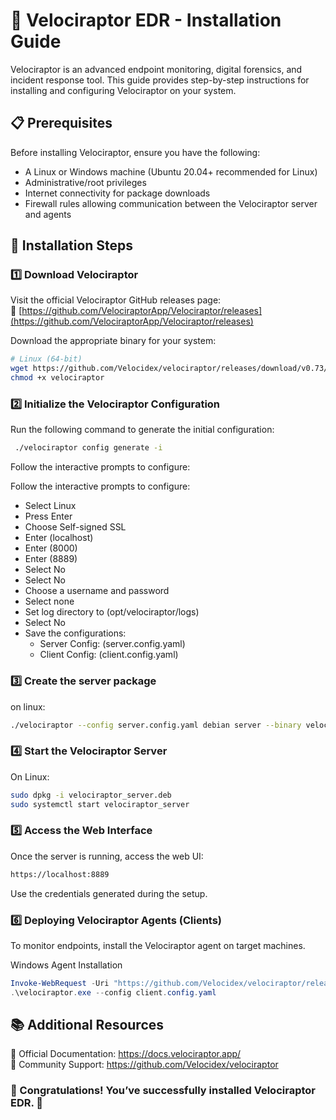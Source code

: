 # 🦖 Velociraptor EDR - Installation Guide  

Velociraptor is an advanced endpoint monitoring, digital forensics, and incident response tool. This guide provides step-by-step instructions for installing and configuring Velociraptor on your system.  

## 📋 Prerequisites  

Before installing Velociraptor, ensure you have the following:  

- A Linux or Windows machine (Ubuntu 20.04+ recommended for Linux)  
- Administrative/root privileges  
- Internet connectivity for package downloads  
- Firewall rules allowing communication between the Velociraptor server and agents  

## 🚀 Installation Steps  

### 1️⃣ **Download Velociraptor**  
Visit the official Velociraptor GitHub releases page:  
🔗 [https://github.com/VelociraptorApp/Velociraptor/releases](https://github.com/VelociraptorApp/Velociraptor/releases)  

Download the appropriate binary for your system:  

```bash
# Linux (64-bit)
wget https://github.com/Velocidex/velociraptor/releases/download/v0.73/velociraptor-v0.73.2-linux-amd64 -O velociraptor
chmod +x velociraptor
```

### 2️⃣ Initialize the Velociraptor Configuration
Run the following command to generate the initial configuration:
```bash
 ./velociraptor config generate -i
```

Follow the interactive prompts to configure:

Follow the interactive prompts to configure:

- Select Linux
- Press Enter
- Choose Self-signed SSL
- Enter (localhost)
- Enter (8000)
- Enter (8889)
- Select No
- Select No
- Choose a username and password
- Select none
- Set log directory to (opt/velociraptor/logs)
- Select No
- Save the configurations:
  - Server Config: (server.config.yaml)
  - Client Config: (client.config.yaml)

### 3️⃣ Create the server package
on linux:  
```bash
./velociraptor --config server.config.yaml debian server --binary velociraptor
```

### 4️⃣ Start the Velociraptor Server
On Linux: 
```bash
sudo dpkg -i velociraptor_server.deb
sudo systemctl start velociraptor_server
```

### 5️⃣ Access the Web Interface
Once the server is running, access the web UI:


```bash
https://localhost:8889
```
Use the credentials generated during the setup.


### 6️⃣ Deploying Velociraptor Agents (Clients)
To monitor endpoints, install the Velociraptor agent on target machines.

Windows Agent Installation
```powershell
Invoke-WebRequest -Uri "https://github.com/Velocidex/velociraptor/releases/download/v0.73/velociraptor-v0.73.3-windows-amd64.exe" -OutFile "velociraptor.exe"
.\velociraptor.exe --config client.config.yaml
```


## 📚 Additional Resources
📖 Official Documentation: https://docs.velociraptor.app/ <br>
📢 Community Support: https://github.com/Velocidex/velociraptor
### 🚀 Congratulations! You’ve successfully installed Velociraptor EDR. 🎯
